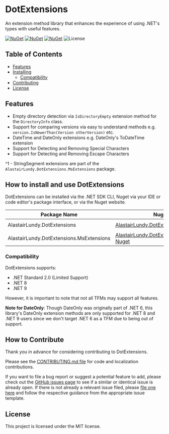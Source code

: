 # DotExtensions
An extension method library that enhances the experience of using .NET's types with useful features.
 
[![NuGet](https://img.shields.io/nuget/v/AlastairLundy.DotExtensions.svg)](https://www.nuget.org/packages/AlastairLundy.DotExtensions/)
[![NuGet](https://img.shields.io/nuget/vpre/AlastairLundy.DotExtensions.svg)](https://www.nuget.org/packages/AlastairLundy.DotExtensions/)
[![NuGet](https://img.shields.io/nuget/dt/AlastairLundy.DotExtensions.svg)](https://www.nuget.org/packages/AlastairLundy.DotExtensions/)
![License](https://img.shields.io/github/license/alastairlundy/DotExtensions)

## Table of Contents
* [Features](#features)
* [Installing](#how-to-install-and-use-dotextensions)
    * [Compatibility](#compatibility)
* [Contributing](#how-to-contribute)
* [License](#license)

## Features
* Empty directory detection via ``IsDirectoryEmpty`` extension method for the ``DirectoryInfo`` class.
* Support for comparing versions via easy to understand methods e.g. ``version.IsNewerThan(Version otherVersion)`` etc.
* DateTime and DateOnly extensions e.g. DateOnly's ToDateTime extension
* Support for Detecting and Removing Special Characters
* Support for Detecting and Removing Escape Characters

^1 - StringSegment extensions are part of the ``AlastairLundy.DotExtensions.MsExtensions`` package.

## How to install and use DotExtensions
DotExtensions can be installed via the .NET SDK CLI, Nuget via your IDE or code editor's package interface, or via the Nuget website.

| Package Name                             | Nuget Link                                                                                                            | .NET SDK CLI command                                            |
|------------------------------------------|-----------------------------------------------------------------------------------------------------------------------|-----------------------------------------------------------------|
| AlastairLundy.DotExtensions              | [AlastairLundy.DotExtensions Nuget](https://nuget.org/packages/AlastairLundy.DotExtensions)                           | ``dotnet add package AlastairLundy.DotExtensions``              |
| AlastairLundy.DotExtensions.MsExtensions | [AlastairLundy.DotExtensions.MsExtensions Nuget](https://nuget.org/packages/AlastairLundy.DotExtensions.MsExtensions) | ``dotnet add package AlastairLundy.DotExtensions.MsExtensions`` |


### Compatibility
DotExtensions supports:
* .NET Standard 2.0 (Limited Support)
* .NET 8
* .NET 9

However, it is important to note that not all TFMs may support all features. 

**Note for DateOnly**: Though DateOnly was originally part of .NET 6, this library's DateOnly extension methods are only supported for .NET 8 and .NET 9 users since we don't target .NET 6 as a TFM due to being out of support.

## How to Contribute
Thank you in advance for considering contributing to DotExtensions.

Please see the [CONTRIBUTING.md file](https://github.com/alastairlundy/DotExtensions/blob/main/CONTRIBUTING.md) for code and localization contributions.

If you want to file a bug report or suggest a potential feature to add, please check out the [GitHub issues page](https://github.com/alastairlundy/DotExtensions/issues/) to see if a similar or identical issue is already open.
If there is not already a relevant issue filed, please [file one here](https://github.com/alastairlundy/DotExtensions/issues/new) and follow the respective guidance from the appropriate issue template.

## License
This project is licensed under the MIT license.
